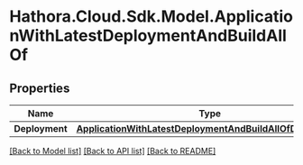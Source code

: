 # Hathora.Cloud.Sdk.Model.ApplicationWithLatestDeploymentAndBuildAllOf

## Properties

Name | Type | Description | Notes
------------ | ------------- | ------------- | -------------
**Deployment** | [**ApplicationWithLatestDeploymentAndBuildAllOfDeployment**](ApplicationWithLatestDeploymentAndBuildAllOfDeployment.md) |  | [optional] 

[[Back to Model list]](../README.md#documentation-for-models) [[Back to API list]](../README.md#documentation-for-api-endpoints) [[Back to README]](../README.md)

